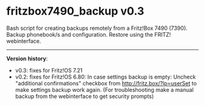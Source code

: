 # fritzbox7490_backup v0.3

Bash script for creating backups remotely from a Fritz!Box 7490 (7390).
Backup phonebook/s and configuration.
Restore using the FRITZ! webinterface.

-------------------------------------------
**Version history**:
- v0.3: fixes for Fritz!OS 7.21 
- v0.2: fixes for Fritz!OS 6.80:
	In case settings backup is empty:
	Uncheck "additional confirmations" 
	checkbox from
	http://fritz.box/?lp=userSet
	to make settings backup work again.
(For troubleshooting make a manual backup from the webinterface to get security prompts)
